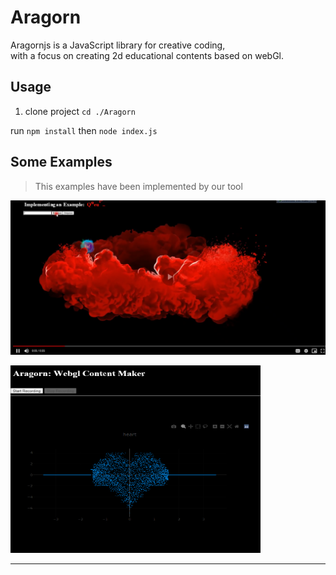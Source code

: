 # Aragorn 
Aragornjs is a JavaScript library for creative coding,
</br>with a focus on creating 2d educational contents based on webGl.
## Usage
  1. clone project
 ``
  cd ./Aragorn
 ``

 run ``` npm install ```
 then ``` node index.js ```

## Some Examples
>This examples have been implemented by our tool

 [![Alternate Text](https://github.com/sajadsarlaki/Aragorn/blob/master/Aragorn/screen-shots/smoke.png)](https://drive.google.com/file/d/1aqF4APtjPlJj3ieTbCg1SkFOIeB2QUvr/preview "Click To Watch Video")
  <p align="left">
    <img src="https://github.com/sajadsarlaki/Aragorn/blob/master/Aragorn/screen-shots/heart.png"   width="400" height="300">
  </p>
 <hr>
 
